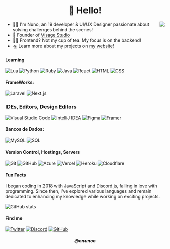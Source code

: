 <h1 align="center">👋 Hello!</h1>

<a href="https://discord.com/users/797571555135717407">
  <img src="https://lanyard-profile-readme.vercel.app/api/797571555135717407?hideTimestamp=true&idleMessage=Trying%20chillin'%20at%20the%20moment..." align="right" />
</a>

- 👨‍💻 I'm Nuno, an 19 developer & UI/UX Designer passionate about solving challenges behind the scenes!
- 🏢 Founder of [Visage Studio](https://visagestudio.com.br)
- 🙅‍♂️ Frontend? Not my cup of tea. My focus is on the backend!
- 🛸 Learn more about my projects on [my website!](https://nunoo.art)


#### Learning
![Lua](https://img.shields.io/badge/Lua-2C2D72?style=for-the-badge&logo=lua&logoColor=white)
![Python](https://img.shields.io/badge/Python-3776AB?style=for-the-badge&logo=python&logoColor=white)
![Ruby](https://img.shields.io/badge/Ruby-FF0000?style=for-the-badge&logo=ruby&logoColor=white)
![Java](https://img.shields.io/badge/Java-007396?style=for-the-badge&logo=java&logoColor=white)
![React](https://img.shields.io/badge/React-20232A?style=for-the-badge&logo=react&logoColor=61DAFB)
![HTML](https://img.shields.io/badge/HTML-E34F26?style=for-the-badge&logo=html5&logoColor=white)
![CSS](https://img.shields.io/badge/CSS-1572B6?style=for-the-badge&logo=css3&logoColor=white)



#### FrameWorks:
![Laravel](https://img.shields.io/badge/Luvit-FF2D20?style=for-the-badge&logo=luvit&logoColor=white)
![Next.js](https://img.shields.io/badge/Next.js-000000?style=for-the-badge&logo=next.js&logoColor=white)


### IDEs, Editors, Design Editors

![Visual Studio Code](https://img.shields.io/badge/Visual%20Studio%20Code-007ACC?style=for-the-badge&logo=visual-studio-code&logoColor=white)
![IntelliJ IDEA](https://img.shields.io/badge/IntelliJ%20IDEA-000000?style=for-the-badge&logo=intellij-idea&logoColor=white)
![Figma](https://img.shields.io/badge/Figma-F24E1E?style=for-the-badge&logo=figma&logoColor=white)
[![Framer](https://img.shields.io/badge/Framer-0055FF?style=for-the-badge&logo=framer&logoColor=white)](https://www.framer.com)

#### Bancos de Dados:

![MySQL](https://img.shields.io/badge/MySQL-4479A1?style=for-the-badge&logo=mysql&logoColor=white)
![SQL](https://img.shields.io/badge/SQL-4479A1?style=for-the-badge&logo=sql&logoColor=white)


#### Version Control, Hostings, Servers
![Git](https://img.shields.io/badge/Git-F05032?style=for-the-badge&logo=git&logoColor=white)
![GitHub](https://img.shields.io/badge/GitHub-181717?style=for-the-badge&logo=github&logoColor=white)
![Azure](https://img.shields.io/badge/Microsoft%20Azure-0089D6?style=for-the-badge&logo=microsoft-azure&logoColor=white)
![Vercel](https://img.shields.io/badge/Vercel-000000?style=for-the-badge&logo=vercel&logoColor=white)
![Heroku](https://img.shields.io/badge/Heroku-430098?style=for-the-badge&logo=heroku&logoColor=white)
![Cloudflare](https://img.shields.io/badge/Cloudflare-F38020?style=for-the-badge&logo=cloudflare&logoColor=white)

#### Fun Facts
I began coding in 2018 with JavaScript and Discord.js, falling in love with programming. Since then, I've explored various languages and remain dedicated to enhancing my knowledge while working on exciting projects.

![GitHub stats](https://github-readme-stats.vercel.app/api?username=Nuno001&count_private=true&show_icons=true&theme=dracula)

#### Find me
[![Twitter](https://skillicons.dev/icons?i=instagram)](https://instagram.com/nunootheboy)
[![Discord](https://skillicons.dev/icons?i=discord)](https://discord.gg/)
[![GitHub](https://skillicons.dev/icons?i=github)](https://github.com/onunoo)

<h5 align="center">@onunoo</h5>

